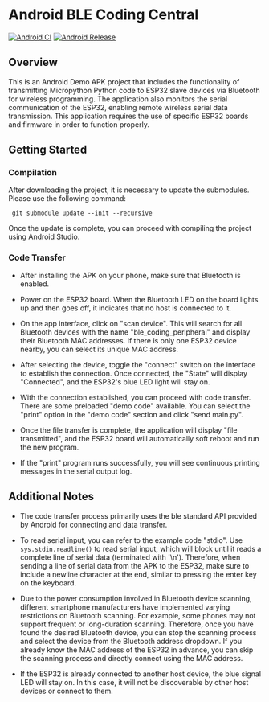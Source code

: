 # Android BLE Coding Central

[![Android CI](https://github.com/nulllab-org/android_ble_coding_central/actions/workflows/android_ci.yml/badge.svg)](https://github.com/nulllab-org/android_ble_coding_central/actions/workflows/android_ci.yml) [![Android Release](https://github.com/nulllab-org/android_ble_coding_central/actions/workflows/android_release.yml/badge.svg)](https://github.com/nulllab-org/android_ble_coding_central/actions/workflows/android_release.yml)

## Overview

This is an Android Demo APK project that includes the functionality of transmitting Micropython Python code to ESP32 slave devices via Bluetooth for wireless programming. The application also monitors the serial communication of the ESP32, enabling remote wireless serial data transmission. This application requires the use of specific ESP32 boards and firmware in order to function properly.

## Getting Started

### Compilation

After downloading the project, it is necessary to update the submodules. Please use the following command:

```shell
 git submodule update --init --recursive
```

Once the update is complete, you can proceed with compiling the project using Android Studio.

### Code Transfer

- After installing the APK on your phone, make sure that Bluetooth is enabled.

- Power on the ESP32 board. When the Bluetooth LED on the board lights up and then goes off, it indicates that no host is connected to it.

- On the app interface, click on "scan device". This will search for all Bluetooth devices with the name "ble_coding_peripheral" and display their Bluetooth MAC addresses. If there is only one ESP32 device nearby, you can select its unique MAC address.

- After selecting the device, toggle the "connect" switch on the interface to establish the connection. Once connected, the "State" will display "Connected", and the ESP32's blue LED light will stay on.

- With the connection established, you can proceed with code transfer. There are some preloaded "demo code" available. You can select the "print" option in the "demo code" section and click "send main.py".

- Once the file transfer is complete, the application will display "file transmitted", and the ESP32 board will automatically soft reboot and run the new program.

- If the "print" program runs successfully, you will see continuous printing messages in the serial output log.

## Additional Notes

- The code transfer process primarily uses the ble standard API provided by Android for connecting and data transfer.

- To read serial input, you can refer to the example code "stdio". Use `sys.stdin.readline()` to read serial input, which will block until it reads a complete line of serial data (terminated with '\n'). Therefore, when sending a line of serial data from the APK to the ESP32, make sure to include a newline character at the end, similar to pressing the enter key on the keyboard.

- Due to the power consumption involved in Bluetooth device scanning, different smartphone manufacturers have implemented varying restrictions on Bluetooth scanning. For example, some phones may not support frequent or long-duration scanning. Therefore, once you have found the desired Bluetooth device, you can stop the scanning process and select the device from the Bluetooth address dropdown. If you already know the MAC address of the ESP32 in advance, you can skip the scanning process and directly connect using the MAC address.

- If the ESP32 is already connected to another host device, the blue signal LED will stay on. In this case, it will not be discoverable by other host devices or connect to them.
